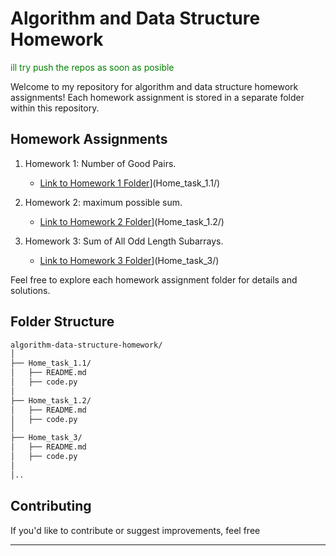 # Algorithm and Data Structure Homework
<span style="color: green"> ill try push the repos as soon as posible </span>

Welcome to my repository for algorithm and data structure homework assignments! Each homework assignment is stored in a separate folder within this repository.

## Homework Assignments

1. Homework 1: Number of Good Pairs.
   - [Link to Homework 1 Folder](https://github.com/ANGlTHUB/11-314a/tree/main/Home_task_1.1)](Home_task_1.1/)
   
2. Homework 2: maximum possible sum.
   - [Link to Homework 2 Folder](https://github.com/ANGlTHUB/11-314a/tree/main/Home_task_1.2)](Home_task_1.2/)

3. Homework 3: Sum of All Odd Length Subarrays.
   - [Link to Homework 3 Folder](https://github.com/ANGlTHUB/11-314a/tree/main/Home_task_3)](Home_task_3/)

Feel free to explore each homework assignment folder for details and solutions.

## Folder Structure
```bash 
algorithm-data-structure-homework/
│
├── Home_task_1.1/
│   ├── README.md
│   ├── code.py
│
├── Home_task_1.2/
│   ├── README.md
│   ├── code.py
│
├── Home_task_3/
│   ├── README.md
│   ├── code.py
│
│..
```

## Contributing

If you'd like to contribute or suggest improvements, feel free

---
